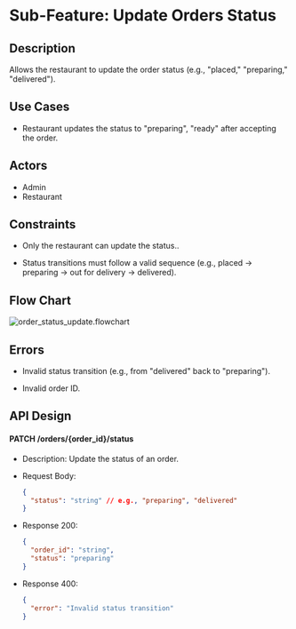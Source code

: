 # Sub-Feature: Update Orders Status

## Description

Allows the restaurant to update the order status (e.g., "placed," "preparing," "delivered").

## Use Cases

- Restaurant updates the status to "preparing", "ready" after accepting the order.

## Actors

- Admin
- Restaurant

## Constraints

- Only the restaurant can update the status..

- Status transitions must follow a valid sequence (e.g., placed → preparing → out for delivery → delivered).

## Flow Chart

![order_status_update.flowchart](https://drive.google.com/file/d/1U6-ABTb89WESde8-fXK_w2lB0Oga-VOd)

## Errors

- Invalid status transition (e.g., from "delivered" back to "preparing").

- Invalid order ID.

## API Design

#### PATCH /orders/{order_id}/status

- Description: Update the status of an order.

- Request Body:

  ```json
  {
  	"status": "string" // e.g., "preparing", "delivered"
  }
  ```

- Response 200:

  ```json
  {
  	"order_id": "string",
  	"status": "preparing"
  }
  ```

- Response 400:
  ```json
  {
  	"error": "Invalid status transition"
  }
  ```
